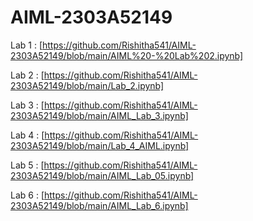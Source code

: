 # AIML-2303A52149
Lab 1 : [https://github.com/Rishitha541/AIML-2303A52149/blob/main/AIML%20-%20Lab%202.ipynb]

Lab 2 : [https://github.com/Rishitha541/AIML-2303A52149/blob/main/Lab_2.ipynb]

Lab 3 :  [https://github.com/Rishitha541/AIML-2303A52149/blob/main/AIML_Lab_3.ipynb]

Lab 4 : [https://github.com/Rishitha541/AIML-2303A52149/blob/main/Lab_4_AIML.ipynb]

Lab 5 : [https://github.com/Rishitha541/AIML-2303A52149/blob/main/AIML_Lab_05.ipynb]

Lab 6 : [https://github.com/Rishitha541/AIML-2303A52149/blob/main/AIML_Lab_6.ipynb]
